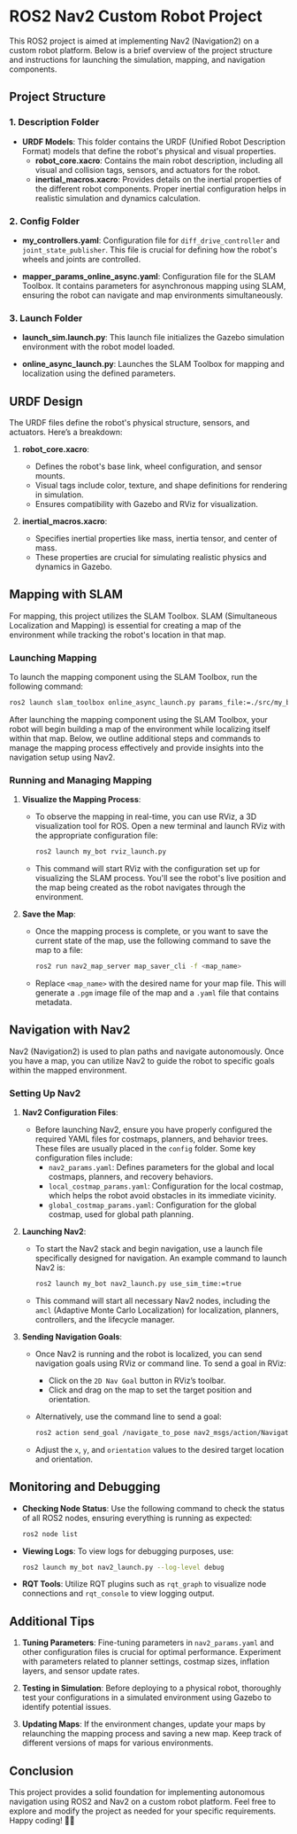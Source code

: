 
# ROS2 Nav2 Custom Robot Project

This ROS2 project is aimed at implementing Nav2 (Navigation2) on a custom robot platform. Below is a brief overview of the project structure and instructions for launching the simulation, mapping, and navigation components.

## Project Structure

### 1. Description Folder

- **URDF Models**: This folder contains the URDF (Unified Robot Description Format) models that define the robot's physical and visual properties.
    - **robot_core.xacro**: Contains the main robot description, including all visual and collision tags, sensors, and actuators for the robot.
    - **inertial_macros.xacro**: Provides details on the inertial properties of the different robot components. Proper inertial configuration helps in realistic simulation and dynamics calculation.

### 2. Config Folder

- **my_controllers.yaml**: Configuration file for `diff_drive_controller` and `joint_state_publisher`. This file is crucial for defining how the robot's wheels and joints are controlled.
  
- **mapper_params_online_async.yaml**: Configuration file for the SLAM Toolbox. It contains parameters for asynchronous mapping using SLAM, ensuring the robot can navigate and map environments simultaneously.

### 3. Launch Folder

- **launch_sim.launch.py**: This launch file initializes the Gazebo simulation environment with the robot model loaded.
  
- **online_async_launch.py**: Launches the SLAM Toolbox for mapping and localization using the defined parameters.

## URDF Design

The URDF files define the robot's physical structure, sensors, and actuators. Here’s a breakdown:

1. **robot_core.xacro**:
   - Defines the robot's base link, wheel configuration, and sensor mounts.
   - Visual tags include color, texture, and shape definitions for rendering in simulation.
   - Ensures compatibility with Gazebo and RViz for visualization.

2. **inertial_macros.xacro**:
   - Specifies inertial properties like mass, inertia tensor, and center of mass.
   - These properties are crucial for simulating realistic physics and dynamics in Gazebo.

## Mapping with SLAM

For mapping, this project utilizes the SLAM Toolbox. SLAM (Simultaneous Localization and Mapping) is essential for creating a map of the environment while tracking the robot's location in that map.

### Launching Mapping

To launch the mapping component using the SLAM Toolbox, run the following command:

```bash
ros2 launch slam_toolbox online_async_launch.py params_file:=./src/my_bot/config/mapper_params_online_async.yaml use_sim_time:=true
```

After launching the mapping component using the SLAM Toolbox, your robot will begin building a map of the environment while localizing itself within that map. Below, we outline additional steps and commands to manage the mapping process effectively and provide insights into the navigation setup using Nav2.

### Running and Managing Mapping

1. **Visualize the Mapping Process**:
   - To observe the mapping in real-time, you can use RViz, a 3D visualization tool for ROS. Open a new terminal and launch RViz with the appropriate configuration file:

     ```bash
     ros2 launch my_bot rviz_launch.py
     ```

   - This command will start RViz with the configuration set up for visualizing the SLAM process. You'll see the robot's live position and the map being created as the robot navigates through the environment.

2. **Save the Map**:
   - Once the mapping process is complete, or you want to save the current state of the map, use the following command to save the map to a file:

     ```bash
     ros2 run nav2_map_server map_saver_cli -f <map_name>
     ```

   - Replace `<map_name>` with the desired name for your map file. This will generate a `.pgm` image file of the map and a `.yaml` file that contains metadata.

## Navigation with Nav2

Nav2 (Navigation2) is used to plan paths and navigate autonomously. Once you have a map, you can utilize Nav2 to guide the robot to specific goals within the mapped environment.

### Setting Up Nav2

1. **Nav2 Configuration Files**:
   - Before launching Nav2, ensure you have properly configured the required YAML files for costmaps, planners, and behavior trees. These files are usually placed in the `config` folder. Some key configuration files include:
     - `nav2_params.yaml`: Defines parameters for the global and local costmaps, planners, and recovery behaviors.
     - `local_costmap_params.yaml`: Configuration for the local costmap, which helps the robot avoid obstacles in its immediate vicinity.
     - `global_costmap_params.yaml`: Configuration for the global costmap, used for global path planning.

2. **Launching Nav2**:
   - To start the Nav2 stack and begin navigation, use a launch file specifically designed for navigation. An example command to launch Nav2 is:

     ```bash
     ros2 launch my_bot nav2_launch.py use_sim_time:=true
     ```

   - This command will start all necessary Nav2 nodes, including the `amcl` (Adaptive Monte Carlo Localization) for localization, planners, controllers, and the lifecycle manager.

3. **Sending Navigation Goals**:
   - Once Nav2 is running and the robot is localized, you can send navigation goals using RViz or command line. To send a goal in RViz:
     - Click on the `2D Nav Goal` button in RViz’s toolbar.
     - Click and drag on the map to set the target position and orientation.

   - Alternatively, use the command line to send a goal:

     ```bash
     ros2 action send_goal /navigate_to_pose nav2_msgs/action/NavigateToPose "{pose: {pose: {position: {x: 2.0, y: 2.0, z: 0.0}, orientation: {w: 1.0}}}}"
     ```

   - Adjust the `x`, `y`, and `orientation` values to the desired target location and orientation.

## Monitoring and Debugging

- **Checking Node Status**:
  Use the following command to check the status of all ROS2 nodes, ensuring everything is running as expected:

  ```bash
  ros2 node list
  ```

- **Viewing Logs**:
  To view logs for debugging purposes, use:

  ```bash
  ros2 launch my_bot nav2_launch.py --log-level debug
  ```

- **RQT Tools**:
  Utilize RQT plugins such as `rqt_graph` to visualize node connections and `rqt_console` to view logging output.

## Additional Tips

1. **Tuning Parameters**: Fine-tuning parameters in `nav2_params.yaml` and other configuration files is crucial for optimal performance. Experiment with parameters related to planner settings, costmap sizes, inflation layers, and sensor update rates.

2. **Testing in Simulation**: Before deploying to a physical robot, thoroughly test your configurations in a simulated environment using Gazebo to identify potential issues.

3. **Updating Maps**: If the environment changes, update your maps by relaunching the mapping process and saving a new map. Keep track of different versions of maps for various environments.

## Conclusion

This project provides a solid foundation for implementing autonomous navigation using ROS2 and Nav2 on a custom robot platform. Feel free to explore and modify the project as needed for your specific requirements. Happy coding! 🤖🚀
